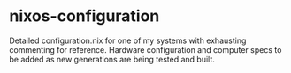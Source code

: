 # nixos-configuration

Detailed configuration.nix for one of my systems with exhausting commenting for reference.
Hardware configuration and computer specs to be added as new generations are being tested and built.
